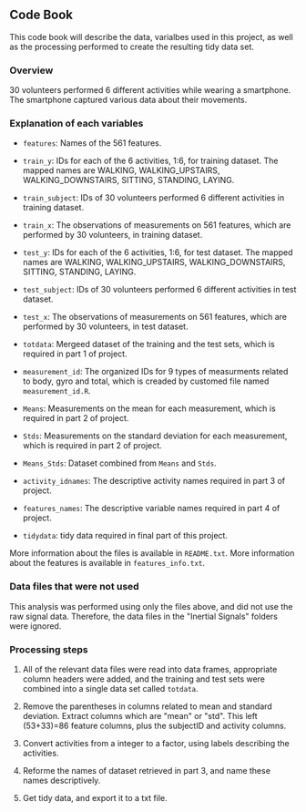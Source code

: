 ## Code Book

This code book will describe the data, varialbes used in this project, as well as the processing performed to create the resulting tidy data set.

### Overview

30 volunteers performed 6 different activities while wearing a smartphone. The smartphone captured various data about their movements.

### Explanation of each variables

* `features`: Names of the 561 features.

* `train_y`: IDs for each of the 6 activities, 1:6, for training dataset. The mapped names are WALKING, WALKING_UPSTAIRS, WALKING_DOWNSTAIRS, SITTING, STANDING, LAYING. 
* `train_subject`: IDs of 30 volunteers performed 6 different activities in training dataset.
* `train_x`: The observations of measurements on 561 features, which are performed by 30 volunteers, in training dataset. 

* `test_y`: IDs for each of the 6 activities, 1:6, for test dataset. The mapped names are WALKING, WALKING_UPSTAIRS, WALKING_DOWNSTAIRS, SITTING, STANDING, LAYING. 
* `test_subject`: IDs of 30 volunteers performed 6 different activities in test dataset.
* `test_x`: The observations of measurements on 561 features, which are performed by 30 volunteers, in test dataset. 

* `totdata`: Mergeed dataset of the training and the test sets, which is required in part 1 of project.
* `measurement_id`: The organized IDs for 9 types of measurments related to body, gyro and total, which is creaded by customed file named `measurement_id.R`.

* `Means`: Measurements on the mean for each measurement, which is required in part 2 of project.
* `Stds`: Measurements on the standard deviation for each measurement, which is required in part 2 of project. 
* `Means_Stds`: Dataset combined from `Means` and `Stds`.

* `activity_idnames`: The descriptive activity names required in part 3 of project.

* `features_names`: The descriptive variable names required in part 4 of project.

* `tidydata`: tidy data required in final part of this project. 

More information about the files is available in `README.txt`. More information about the features is available in `features_info.txt`.

### Data files that were not used

This analysis was performed using only the files above, and did not use the raw signal data. Therefore, the data files in the "Inertial Signals" folders were ignored.

### Processing steps

1. All of the relevant data files were read into data frames, appropriate column headers were added, and the training and test sets were combined into a single data set called `totdata`.

2. Remove the parentheses in columns related to mean and standard deviation. Extract columns which are "mean" or "std". This left (53+33)=86 feature columns, plus the subjectID and activity columns.

3. Convert activities from a integer to a factor, using labels describing the activities.

4. Reforme the names of dataset retrieved in part 3, and name these names descriptively.

5. Get tidy data, and export it to a txt file.
